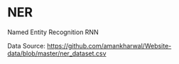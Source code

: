 # NER
Named Entity Recognition RNN

Data Source: https://github.com/amankharwal/Website-data/blob/master/ner_dataset.csv
